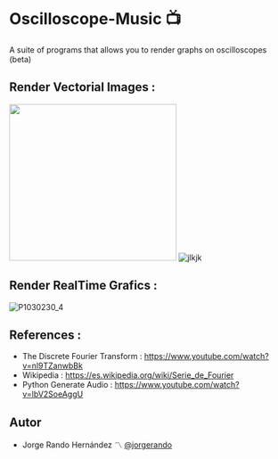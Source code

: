 # Oscilloscope-Music :tv:

 A suite of programs that allows you to render graphs on oscilloscopes (beta)
 
 ## Render Vectorial Images :
<img src="https://user-images.githubusercontent.com/69701088/182469456-165230d7-1cc5-4895-8d0b-89673ee23229.jpg" width="300" height="281"/> ![jlkjk](https://user-images.githubusercontent.com/69701088/182468703-69b05745-d6e4-4597-b3c7-433e3b33ad19.gif)

 ## Render RealTime Grafics :

![P1030230_4](https://user-images.githubusercontent.com/69701088/182472214-d4a6df15-bdb0-434d-9428-1ea64a962e99.gif)

## References :
- The Discrete Fourier Transform : https://www.youtube.com/watch?v=nl9TZanwbBk
- Wikipedia : https://es.wikipedia.org/wiki/Serie_de_Fourier
- Python Generate Audio : https://www.youtube.com/watch?v=lbV2SoeAggU
## Autor
* Jorge Rando Hernández :part_alternation_mark: [@jorgerando](https://github.com/jorgerando)


